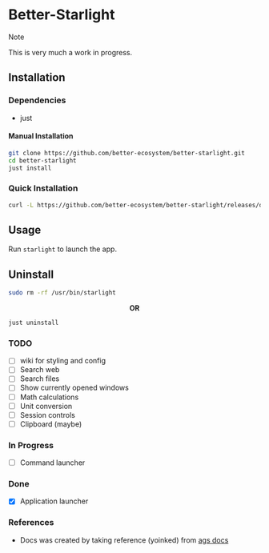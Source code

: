 # Better-Starlight

> [!NOTE]  
> This is very much a work in progress.

## Installation

### Dependencies

- just

#### Manual Installation

``` bash
git clone https://github.com/better-ecosystem/better-starlight.git
cd better-starlight
just install
```

### Quick Installation

``` bash
curl -L https://github.com/better-ecosystem/better-starlight/releases/download/v1.1/starlight -o ~/.local/bin/starlight && chmod +x ~/.local/bin/starlight
```

## Usage

Run `starlight` to launch the app.

## Uninstall

``` bash  
sudo rm -rf /usr/bin/starlight
```

<p align="center" ><b>OR</b></p>

``` bash  
just uninstall
```

### TODO

- [ ] wiki for styling and config
- [ ] Search web
- [ ] Search files
- [ ] Show currently opened windows
- [ ] Math calculations
- [ ] Unit conversion
- [ ] Session controls
- [ ] Clipboard (maybe)

### In Progress

- [ ] Command launcher

### Done

- [x] Application launcher

### References

- Docs was created by taking reference (yoinked) from [ags docs](https://github.com/aylur/ags)
